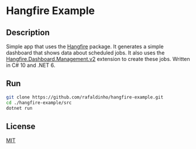 # Hangfire Example

## Description

Simple app that uses the [Hangfire](https://github.com/HangfireIO/Hangfire) package. It generates a simple dashboard that shows data about scheduled jobs. It also uses the [Hangfire.Dashboard.Management.v2](https://github.com/lcourson/Hangfire.Dashboard.Management.v2) extension to create these jobs. Written in C# 10 and .NET 6.

## Run

```bash
git clone https://github.com/rafaldinho/hangfire-example.git
cd ./hangfire-example/src
dotnet run
```

## License
[MIT](https://choosealicense.com/licenses/mit/)
